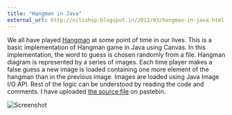 ```yaml
---
title: "Hangman in Java"
external_url: http://nitishsp.blogspot.in/2012/03/hangman-in-java.html
---
```


We all have played  [Hangman](http://en.wikipedia.org/wiki/Hangman_(game)) at some point of time in our lives. This is a basic implementation of Hangman game in Java using Canvas. In this implementation, the word to guess is chosen randomly from a file. Hangman diagram is represented by a series of images. Each time player makes a false guess a new image is loaded containing one more element of the hangman than in the previous image. Images are loaded using Java Image I/O API. Rest of the logic can be understood by reading the code and comments. I have uploaded [the source file](http://pastebin.com/WkUx4fLQ) on pastebin.

![Screenshot](http://4.bp.blogspot.com/-nA5tJlrPXFs/T10BHFmC0FI/AAAAAAAAAWI/AE0dsPudyFQ/s400/HangmanJava.jpg)